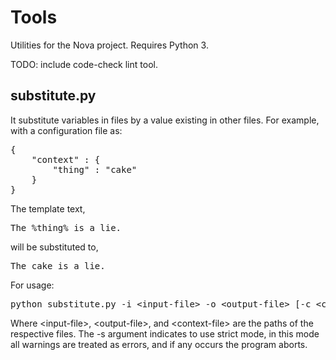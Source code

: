 # Tools

Utilities for the Nova project. Requires Python 3.

TODO: include code-check lint tool.

## substitute.py

It substitute variables in files by a value existing in other files. For example, with a configuration file as:

<pre>
{
	"context" : {
		"thing" : "cake"
	}
}
</pre>

The template text,

<pre>
The %thing% is a lie.
</pre>

will be substituted to,

<pre>
The cake is a lie.
</pre>

For usage:
<pre>
python substitute.py -i &lt;input-file&gt; -o &lt;output-file&gt; [-c &lt;context-file&gt;] [-s]
</pre>

Where &lt;input-file&gt;, &lt;output-file&gt;, and &lt;context-file&gt; are the paths of the respective files. The -s argument indicates to use strict mode, in this mode all warnings are treated as errors, and if any occurs the program aborts.
